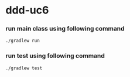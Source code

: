 # ddd-uc6

### run main class using following command
```bash
./gradlew run
```

### run test using following command
```bash
./gradlew test
```
